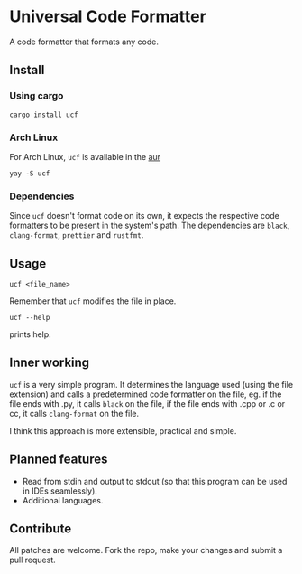 # Universal Code Formatter

A code formatter that formats any code. 

## Install
### Using cargo
```
cargo install ucf
```
### Arch Linux
For Arch Linux, `ucf` is available in the [aur](https://aur.archlinux.org)

```
yay -S ucf
```
### Dependencies
Since `ucf` doesn't format code on its own, it expects the respective code formatters to be present in the system's path. The dependencies are `black`, `clang-format`, `prettier` and `rustfmt`.

## Usage

```
ucf <file_name>
```
Remember that `ucf` modifies the file in place.

```
ucf --help
```
prints help.

## Inner working
`ucf` is a very simple program. It determines the language used (using the file extension) and calls a predetermined code formatter on the file, eg. if the file ends with .py, it calls `black` on the file, if the file ends with .cpp or .c or cc, it calls `clang-format` on the file. 

I think this approach is more extensible, practical and simple. 

## Planned features
* Read from stdin and output to stdout (so that this program can be used in IDEs seamlessly). 
* Additional languages.

## Contribute
All patches are welcome. Fork the repo, make your changes and submit a pull request. 

